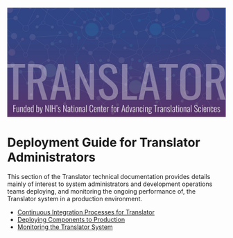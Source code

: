 ![image](../img/translator-banner.jpg)

# Deployment Guide for Translator Administrators

This section of the Translator technical documentation provides details mainly of interest to system administrators and development operations teams deploying, and monitoring the ongoing performance of, the Translator system in a production environment.

* [Continuous Integration Processes for Translator](ci.md)
* [Deploying Components to Production](deployment.md)
* [Monitoring the Translator System](monitoring.md)
